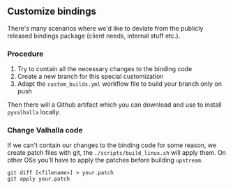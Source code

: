 ## Customize bindings

There's many scenarios where we'd like to deviate from the publicly released bindings package (client needs, internal stuff etc.).

### Procedure

1. Try to contain all the necessary changes to the binding code
2. Create a new branch for this special customization
3. Adapt the `custom_builds.yml` workflow file to build your branch only on push

Then there will a Github artifact which you can download and use to install `pyvalhalla` locally.

### Change Valhalla code

If we can't contain our changes to the binding code for some reason, we create patch files with git, the `./scripts/build_linux.sh` will apply them. On other OSs you'll have to apply the patches before building `upstream`.

```
git diff [<filename>] > your.patch
git apply your.patch
```
